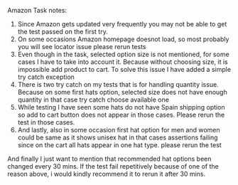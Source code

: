 Amazon Task notes:

1. Since Amazon gets updated very frequently you may not be able to get the test passed on the first try.
2. On some occasions Amazon homepage doesnot load, so most probably you will see locator issue please rerun tests
3.  Even though in the task, selected option size is not mentioned, for some cases I have to take into account it.
    Because without choosing size, it is impossible add product to cart.
    To solve this issue I have added a simple try catch exception
4. There is two try catch on my tests that is for handling quantity issue.
   Because on some first hats option, selected size does not have enough quantity in that case try catch choose available one
5. While testing I have seen some hats do not have Spain shipping option so add to cart button does not appear in those cases.
   Please rerun the test in those cases.
6. And lastly, also in some occasion first hat option for men and women could be same as it shows  unisex hat
   in that cases assertions failing since on the cart all hats appear in one hat type. please rerun the test

And finally I just want to mention that recommended hat options been changed every 30 mins.
If the test fail repetitively because of one of the reason above, i would kindly recommend it to rerun it after 30 mins.